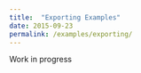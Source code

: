 ```yaml
---
title:  "Exporting Examples"
date: 2015-09-23
permalink: /examples/exporting/
---
```


Work in progress
